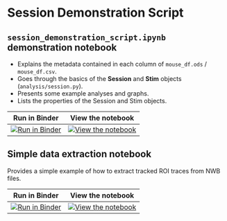 # Session Demonstration Script

## `session_demonstration_script.ipynb` demonstration notebook

- Explains the metadata contained in each column of `mouse_df.ods` / `mouse_df.csv`.
- Goes through the basics of the **Session** and **Stim** objects (`analysis/session.py`).
- Presents some example analyses and graphs.
- Lists the properties of the Session and Stim objects.


| Run in Binder | View the notebook |
| ------------- | -------------------- |
| [![Run in Binder](https://mybinder.org/badge_logo.svg)](https://mybinder.org/v2/gh/colleenjg/OpenScope_CA_Analysis/main?labpath=examples/session_demonstration_script.ipynb) | [![View the notebook](https://img.shields.io/badge/render-nbviewer-orange.svg)](https://nbviewer.jupyter.org/github/colleenjg/OpenScope_CA_Analysis/blob/main/examples/session_demonstration_script.ipynb?flush_cache=true) | 


## Simple data extraction notebook

Provides a simple example of how to extract tracked ROI traces from NWB files.

| Run in Binder | View the notebook |
| ------------- | -------------------- |
| [![Run in Binder](https://mybinder.org/badge_logo.svg)](https://mybinder.org/v2/gh/colleenjg/OpenScope_CA_Analysis/main?labpath=examples/simple_data_extraction.ipynb) | [![View the notebook](https://img.shields.io/badge/render-nbviewer-orange.svg)](https://nbviewer.jupyter.org/github/colleenjg/OpenScope_CA_Analysis/blob/main/examples/simple_data_extraction.ipynb?flush_cache=true) | 

